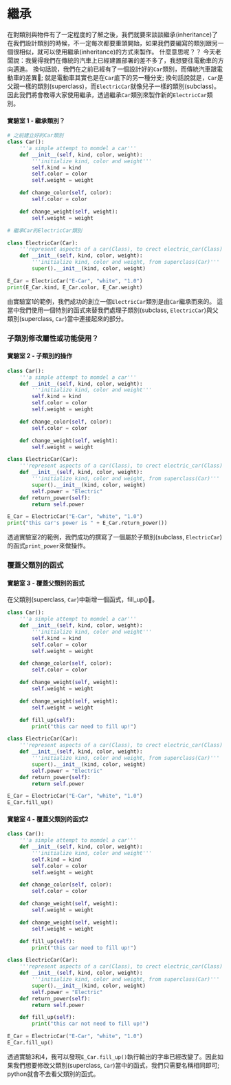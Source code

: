 # 繼承

在對類別與物件有了一定程度的了解之後，我們就要來談談繼承\(inheritance\)了 在我們設計類別的時候，不一定每次都要重頭開始，如果我們要編寫的類別跟另一個很相似，就可以使用繼承\(inheritance\)的方式來製作。 什麼意思呢？？ 今天老闆說：我覺得我們在傳統的汽車上已經建置部署的差不多了，我想要往電動車的方向邁進。 換句話說，我們在之前已經有了一個設計好的`Car`類別，而傳統汽車跟電動車的差異; 就是電動車其實也是在`Car`底下的另一種分支; 換句話說就是，`Car`是父親一樣的類別\(superclass\)，而`ElectricCar`就像兒子一樣的類別\(subclass\)。 因此我們將會教導大家使用繼承，透過繼承`Car`類別來製作新的`ElectricCar`類別。

#### 實驗室 1 - 繼承類別？

```python
# 之前建立好的Car類別
class Car():
    '''a simple attempt to momdel a car'''
    def __init__(self, kind, color, weight):
        '''initialize kind, color and weight'''
        self.kind = kind
        self.color = color
        self.weight = weight

    def change_color(self, color):
        self.color = color

    def change_weight(self, weight):
        self.weight = weight

# 繼承Car的ElectricCar類別

class ElectricCar(Car):
    '''represent aspects of a car(Class), to crect electric_car(Class)'''
    def __init__(self, kind, color, weight):
        '''initialize kind, color and weight, from superclass(Car)'''
        super().__init__(kind, color, weight)

E_Car = ElectricCar("E-Car", "white", "1.0")
print(E_Car.kind, E_Car.color, E_Car.weight)
```

由實驗室1的範例，我們成功的創立一個`ElectricCar`類別是由`Car`繼承而來的。 這當中我們使用一個特別的函式來替我們處理子類別\(subclass, `ElectricCar`\)與父類別\(superclass, `Car`\)當中連接起來的部分。

### 子類別修改屬性或功能使用？

#### 實驗室 2 - 子類別的操作

```python
class Car():
    '''a simple attempt to momdel a car'''
    def __init__(self, kind, color, weight):
        '''initialize kind, color and weight'''
        self.kind = kind
        self.color = color
        self.weight = weight

    def change_color(self, color):
        self.color = color

    def change_weight(self, weight):
        self.weight = weight

class ElectricCar(Car):
    '''represent aspects of a car(Class), to crect electric_car(Class)'''
    def __init__(self, kind, color, weight):
        '''initialize kind, color and weight, from superclass(Car)'''
        super().__init__(kind, color, weight)
        self.power = "Electric"
    def return_power(self):
        return self.power

E_Car = ElectricCar("E-Car", "white", "1.0")
print("this car's power is " + E_Car.return_power())
```

透過實驗室2的範例，我們成功的撰寫了一個屬於子類別\(subclass, `ElectricCar`\)的函式`print_power`來做操作。

### 覆蓋父類別的函式

#### 實驗室 3 - 覆蓋父類別的函式

在父類別\(superclass, `Car`\)中新增一個函式，fill\_up\(\)。

```python
class Car():
    '''a simple attempt to momdel a car'''
    def __init__(self, kind, color, weight):
        '''initialize kind, color and weight'''
        self.kind = kind
        self.color = color
        self.weight = weight

    def change_color(self, color):
        self.color = color

    def change_weight(self, weight):
        self.weight = weight

    def change_weight(self, weight):
        self.weight = weight

    def fill_up(self):
        print("this car need to fill up!")

class ElectricCar(Car):
    '''represent aspects of a car(Class), to crect electric_car(Class)'''
    def __init__(self, kind, color, weight):
        '''initialize kind, color and weight, from superclass(Car)'''
        super().__init__(kind, color, weight)
        self.power = "Electric"
    def return_power(self):
        return self.power

E_Car = ElectricCar("E-Car", "white", "1.0")
E_Car.fill_up()
```

#### 實驗室 4 - 覆蓋父類別的函式2

```python
class Car():
    '''a simple attempt to momdel a car'''
    def __init__(self, kind, color, weight):
        '''initialize kind, color and weight'''
        self.kind = kind
        self.color = color
        self.weight = weight

    def change_color(self, color):
        self.color = color

    def change_weight(self, weight):
        self.weight = weight

    def change_weight(self, weight):
        self.weight = weight

    def fill_up(self):
        print("this car need to fill up!")

class ElectricCar(Car):
    '''represent aspects of a car(Class), to crect electric_car(Class)'''
    def __init__(self, kind, color, weight):
        '''initialize kind, color and weight, from superclass(Car)'''
        super().__init__(kind, color, weight)
        self.power = "Electric"
    def return_power(self):
        return self.power

    def fill_up(self):
        print("this car not need to fill up!")

E_Car = ElectricCar("E-Car", "white", "1.0")
E_Car.fill_up()
```

透過實驗3和4，我可以發現`E_Car.fill_up()`執行輸出的字串已經改變了。因此如果我們想要修改父類別\(superclass, `Car`\)當中的函式，我們只需要名稱相同即可; python就會不去看父類別的函式。

